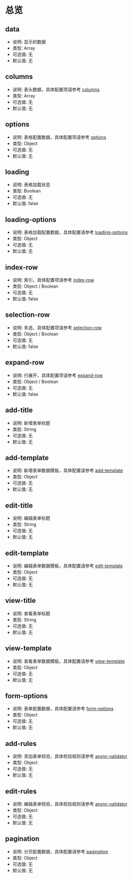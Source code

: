 # 总览

## data

* 说明: 显示的数据
* 类型: Array
* 可选值: 无
* 默认值: 无

## columns

* 说明: 表头数据，具体配置项请参考 [columns](./columns.md)
* 类型: Array
* 可选值: 无
* 默认值: 无

## options

* 说明: 表格配置数据，具体配置项请参考 [options](./options.md)
* 类型: Object
* 可选值: 无
* 默认值: 无

## loading

* 说明: 表格加载状态
* 类型: Boolean
* 可选值: 无
* 默认值: false

## loading-options

* 说明: 表格加载配置数据，具体配置请参考 [loading-options](./loading-options.md)
* 类型: Object
* 可选值: 无
* 默认值: 无

## index-row

* 说明: 索引，具体配置项请参考 [index-row](./index-row.md)
* 类型: Object / Boolean
* 可选值: 无
* 默认值: false

## selection-row

* 说明: 多选，具体配置项请参考 [selection-row](./selection-row.md)
* 类型: Object / Boolean
* 可选值: 无
* 默认值: false


## expand-row

* 说明: 行展开，具体配置项请参考 [expand-row](./expand-row.md)
* 类型: Object / Boolean
* 可选值: 无
* 默认值: false

## add-title

* 说明: 新增表单标题
* 类型: String
* 可选值: 无
* 默认值: 无

## add-template

* 说明: 新增表单数据模板，具体配置请参考 [add-template](./form-template.md)
* 类型: Object
* 可选值: 无
* 默认值: 无

## edit-title

* 说明: 编辑表单标题
* 类型: String
* 可选值: 无
* 默认值: 无

## edit-template

* 说明: 编辑表单数据模板，具体配置请参考 [edit-template](./form-template.md)
* 类型: Object
* 可选值: 无
* 默认值: 无


## view-title

* 说明: 查看表单标题
* 类型: String
* 可选值: 无
* 默认值: 无

## view-template

* 说明: 查看表单数据模板，具体配置请参考 [view-template](./form-template.md)
* 类型: Object
* 可选值: 无
* 默认值: 无

## form-options

* 说明: 表单配置数据，具体配置请参考 [form-options](./form-options.md)
* 类型: Object
* 可选值: 无
* 默认值: 无


## add-rules 

* 说明: 添加表单校验，具体校验规则请参考 [async-validator](https://github.com/yiminghe/async-validator)
* 类型: Object
* 可选值: 无
* 默认值: 无

## edit-rules

* 说明: 编辑表单校验，具体校验规则请参考 [async-validator](https://github.com/yiminghe/async-validator)
* 类型: Object
* 可选值: 无
* 默认值: 无

## pagination

* 说明: 分页配置数据，具体配置请参考 [pagination](./pagination.md)
* 类型: Object
* 可选值: 无
* 默认值: 无
